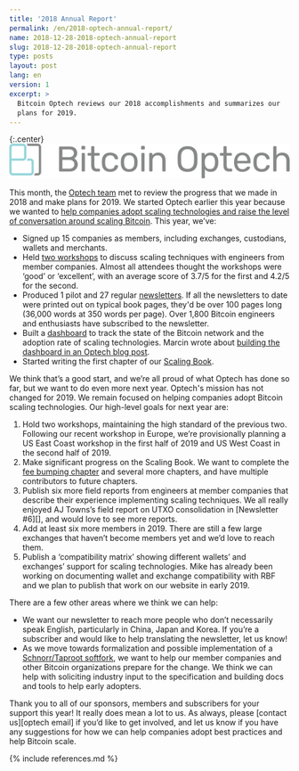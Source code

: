 ```yaml
---
title: '2018 Annual Report'
permalink: /en/2018-optech-annual-report/
name: 2018-12-28-2018-optech-annual-report
slug: 2018-12-28-2018-optech-annual-report
type: posts
layout: post
lang: en
version: 1
excerpt: >
  Bitcoin Optech reviews our 2018 accomplishments and summarizes our
  plans for 2019.
---
```


{:.center}
![logo](/img/logos/optech-horiz.png)<br>

This month, the [Optech team][optech team] met to review the progress that we
made in 2018 and make plans for 2019. We started Optech earlier this year
because we wanted to [help companies adopt scaling technologies and raise the
level of conversation around scaling Bitcoin][announcement]. This year, we’ve:

- Signed up 15 companies as members, including exchanges, custodians, wallets and merchants.
- Held [two workshops][workshops] to discuss scaling techniques with engineers
  from member companies. Almost all attendees thought the workshops were ‘good’
  or ‘excellent’, with an average score of 3.7/5 for the first and 4.2/5 for the
  second.
- Produced 1 pilot and 27 regular
  [newsletters][]. If all the newsletters to date were printed out on typical
  book pages, they'd be over 100 pages long (36,000 words at 350 words per
  page). Over 1,800 Bitcoin engineers and enthusiasts have subscribed to the
  newsletter.
- Built a [dashboard][] to track the state of the Bitcoin network and the
  adoption rate of scaling technologies. Marcin wrote about [building the
  dashboard in an Optech blog post][dashboard blog post].
- Started writing the first chapter of our [Scaling Book][scaling book].

We think that’s a good start, and we’re all proud of what Optech has done so
far, but we want to do even more next year. Optech's mission has not changed
for 2019. We remain focused on helping companies adopt Bitcoin scaling
technologies. Our high-level goals for next year are:

1. Hold two workshops, maintaining the high standard of the previous two.
   Following our recent workshop in Europe, we’re provisionally planning a US
  East Coast workshop in the first half of 2019 and US West Coast in the second
  half of 2019.
1. Make significant progress on the Scaling Book. We want to complete the [fee
   bumping chapter][scaling book feebumping] and several more chapters, and
  have multiple contributors to future chapters.
1. Publish six more field reports from engineers at member companies that
   describe their experience implementing scaling techniques. We all really
   enjoyed AJ Towns’s field report on UTXO consolidation in [Newsletter #6][],
   and would love to see more reports.
1. Add at least six more members in 2019. There are still a few large exchanges
   that haven’t become members yet and we’d love to reach them.
1. Publish a ‘compatibility matrix’ showing different wallets’ and exchanges’
   support for scaling technologies. Mike has already been working on
   documenting wallet and exchange compatibility with RBF and we plan to publish
   that work on our website in early 2019.

There are a few other areas where we think we can help:

- We want our newsletter to reach more people who don’t necessarily speak
  English, particularly in China, Japan and Korea. If you’re a subscriber and
  would like to help translating the newsletter, let us know!
- As we move towards formalization and possible implementation of a
  [Schnorr/Taproot softfork][softfork], we want to help our member companies
  and other Bitcoin organizations prepare for the change. We think we can help
  with soliciting industry input to the specification and building docs and tools
  to help early adopters.

Thank you to all of our sponsors, members and subscribers for your support this
year! It really does mean a lot to us. As always, please [contact us][optech
email] if you’d like to get involved, and let us know if you have any
suggestions for how we can help companies adopt best practices and help Bitcoin
scale.

{% include references.md %}

[optech team]: https://bitcoinops.org/about/
[announcement]: https://bitcoinops.org/en/announcing-bitcoin-optech/
[workshops]: https://bitcoinops.org/workshops/
[newsletters]: https://bitcoinops.org/en/newsletters/
[dashboard]: https://dashboard.bitcoinops.org/
[dashboard blog post]: https://bitcoinops.org/en/dashboard-announcement/
[scaling book]: https://github.com/bitcoinops/scaling-book
[scaling book feebumping]: https://github.com/bitcoinops/scaling-book/blob/master/1.fee_bumping/fee_bumping.md
[softfork]: https://bitcoinops.org/en/newsletters/2018/12/18/#news
